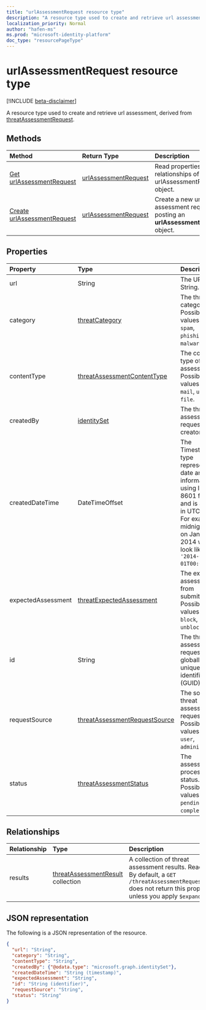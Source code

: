 ```yaml
---
title: "urlAssessmentRequest resource type"
description: "A resource type used to create and retrieve url assessment."
localization_priority: Normal
author: "hafen-ms"
ms.prod: "microsoft-identity-platform"
doc_type: "resourcePageType"
---
```


# urlAssessmentRequest resource type

[!INCLUDE [beta-disclaimer](../../includes/beta-disclaimer.md)]

A resource type used to create and retrieve url assessment, derived from [threatAssessmentRequest](threatAssessmentRequest.md).

## Methods

| Method       | Return Type | Description |
|:-------------|:------------|:------------|
| [Get urlAssessmentRequest](../api/threatassessmentrequest-get.md) | [urlAssessmentRequest](urlassessmentrequest.md) | Read properties and relationships of urlAssessmentRequest object. |
| [Create urlAssessmentRequest](../api/informationprotection-post-threatassessmentrequests.md) | [urlAssessmentRequest](urlAssessmentRequest.md) | Create a new url assessment request by posting an **urlAssessmentRequest** object. |

## Properties

| Property     | Type        | Description |
|:-------------|:------------|:------------|
|url|String|The URL String.|
|category|[threatCategory](enums.md#threatCategory-values)|The threat category. Possible values are: `spam`, `phishing`, `malware`.|
|contentType|[threatAssessmentContentType](enums.md#threatAssessmentContentType-values)|The content type of threat assessment. Possible values are: `mail`, `url`, `file`.|
|createdBy|[identitySet](identityset.md)|The threat assessment request creator.|
|createdDateTime|DateTimeOffset|The Timestamp type represents date and time information using ISO 8601 format and is always in UTC time. For example, midnight UTC on Jan 1, 2014 would look like this: `'2014-01-01T00:00:00Z'`.|
|expectedAssessment|[threatExpectedAssessment](enums.md#threatExpectedAssessment-values)|The expected assessment from submitter. Possible values are: `block`, `unblock`.|
|id|String|The threat assessment request ID is a globally unique identifier (GUID).|
|requestSource|[threatAssessmentRequestSource](enums.md#threatAssessmentRequestSource-values)|The source of threat assessment request. Possible values are: `user`, `administrator`.|
|status|[threatAssessmentStatus](enums.md#threatAssessmentStatus-values)|The assessment process status. Possible values are: `pending`, `completed`.|

## Relationships

| Relationship | Type        | Description |
|:-------------|:------------|:------------|
|results|[threatAssessmentResult](threatassessmentresult.md) collection|A collection of threat assessment results. Read-only. By default, a `GET /threatAssessmentRequests/{id}` does not return this property unless you apply `$expand` on it.|

## JSON representation

The following is a JSON representation of the resource.

<!-- {
  "blockType": "resource",
  "optionalProperties": [

  ],
  "@odata.type": "microsoft.graph.urlAssessmentRequest",
  "baseType": "",
  "keyProperty": "id"
}-->

```json
{
  "url": "String",
  "category": "String",
  "contentType": "String",
  "createdBy": {"@odata.type": "microsoft.graph.identitySet"},
  "createdDateTime": "String (timestamp)",
  "expectedAssessment": "String",
  "id": "String (identifier)",
  "requestSource": "String",
  "status": "String"
}
```

<!-- uuid: 16cd6b66-4b1a-43a1-adaf-3a886856ed98
2019-02-04 14:57:30 UTC -->
<!-- {
  "type": "#page.annotation",
  "description": "urlAssessmentRequest resource",
  "keywords": "",
  "section": "documentation",
  "tocPath": ""
}-->